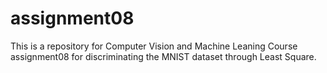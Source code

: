 # assignment08
This is a repository for Computer Vision and Machine Leaning Course assignment08 for discriminating the MNIST dataset through Least Square.
